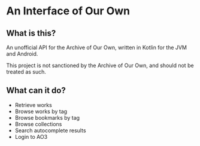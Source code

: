 # An Interface of Our Own



## What is this?

An unofficial API for the Archive of Our Own, written in Kotlin for the JVM
and Android.

This project is not sanctioned by the Archive of Our Own, and
should not be treated as such.

## What can it do?

* Retrieve works
* Browse works by tag
* Browse bookmarks by tag
* Browse collections
* Search autocomplete results
* Login to AO3

